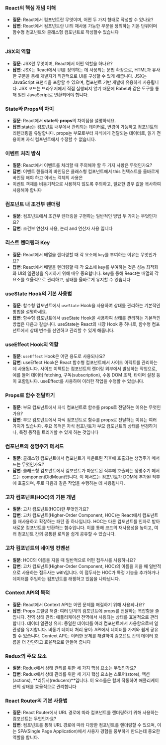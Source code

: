 ### **React의 핵심 개념 이해**

- **질문**: React에서 컴포넌트란 무엇이며, 어떤 두 가지 형태로 작성할 수 있나요?
- **답변**: React에서 컴포넌트란 UI의 재사용 가능한 부분을 정의하는 기본 단위이며 함수형 컴포넌트와 클래스형 컴포넌트로 작성할수 있습니다
- 

### **JSX의 역할**

- **질문**: JSX란 무엇이며, React에서 어떤 역할을 하나요?
- **답변**: JSX는 React에서 UI를 정의하는 데 사용되는 문법 확장으로, HTML과 유사한 구문을 통해 개발자가 직관적으로 UI를 구성할 수 있게 해줍니다. JSX는 JavaScript 표현식을 포함할 수 있으며, 컴포넌트 기반 개발에 유용하게 사용됩니다. JSX 코드는 브라우저에서 직접 실행되지 않기 때문에 Babel과 같은 도구를 통해 일반 JavaScript로 변환되어야 합니다.

### **State와 Props의 차이**

- **질문**: React에서 **state**와 **props**의 차이점을 설명하세요.
- **답변**:state는 컴포넌트 내부에서 관리되는 데이터로, 변경이 가능하고 컴포넌트의 리렌더링을 유발합니다.
props는 부모로부터 자식에게 전달되는 데이터로, 읽기 전용이며 자식 컴포넌트에서 수정할 수 없습니다.

### **이벤트 처리 방식**

- **질문**: React에서 이벤트를 처리할 때 주의해야 할 두 가지 사항은 무엇인가요?
- **답변**: 이벤트 핸들러의 바인딩은 클래스형 컴포넌트에서 this 컨텍스트를 올바르게 바인딩 해야 하고 이베느 객체의 사용은
- 이벤트 객체를 비동기적으로 사용하지 않도록 주의하고, 필요한 경우 값을 복사하여 사용해야 합니다
### **컴포넌트 내 조건부 렌더링**

- **질문**: 컴포넌트에서 조건부 렌더링을 구현하는 일반적인 방법 두 가지는 무엇인가요?
- **답변**: 조건부 연산자 사용, 논리 and 연산자 사용 입니다

### **리스트 렌더링과 Key**

- **질문**: React에서 배열을 렌더링할 때 각 요소에 `key`를 부여하는 이유는 무엇인가요?
- **답변**: React에서 배열을 렌더링할 때 각 요소에 key를 부여하는 것은 성능 최적화와 UI의 일관성을 유지하기 위해 매우 중요합니다. key를 통해 React는 배열의 각 요소를 효율적으로 관리하고, 상태를 올바르게 유지할 수 있습니다

### **useState Hook의 기본 사용법**

- **질문**: 함수형 컴포넌트에서 `useState` Hook을 사용하여 상태를 관리하는 기본적인 방법을 설명하세요.
- **답변**: 함수형 컴포넌트에서 useState Hook을 사용하여 상태를 관리하는 기본적인 방법은 다음과 같습니다. useState는 React의 내장 Hook 중 하나로, 함수형 컴포넌트에서 상태 변수를 선언하고 관리할 수 있게 해줍니다.

### **useEffect Hook의 역할**

- **질문**: `useEffect` Hook은 어떤 용도로 사용되나요?
- **답변**: useEffect Hook은 React 함수형 컴포넌트에서 사이드 이펙트를 관리하는 데 사용됩니다. 사이드 이펙트는 컴포넌트의 렌더링 외부에서 발생하는 작업으로, 예를 들어 데이터 fetching, 구독(subscription), 수동 DOM 조작, 타이머 설정 등이 포함됩니다. useEffect를 사용하여 이러한 작업을 수행할 수 있습니다.

### **Props로 함수 전달하기**

- **질문**: 부모 컴포넌트에서 자식 컴포넌트로 함수를 props로 전달하는 이유는 무엇인가요?
- **답변**: 부모 컴포넌트에서 자식 컴포넌트로 함수를 props로 전달하는 이유는 여러 가지가 있습니다. 주요 목적은 자식 컴포넌트가 부모 컴포넌트의 상태를 변경하거나, 특정 동작을 트리거할 수 있게 하는 것입니다
 
### **컴포넌트의 생명주기 메서드**

- **질문**: 클래스형 컴포넌트에서 컴포넌트가 마운트된 직후에 호출되는 생명주기 메서드는 무엇인가요?
- **답변**: 클래스형 컴포넌트에서 컴포넌트가 마운트된 직후에 호출되는 생명주기 메서드는 componentDidMount입니다. 이 메서드는 컴포넌트가 DOM에 추가된 직후에 호출되며, 주로 다음과 같은 작업을 수행하는 데 사용됩니다.

### **고차 컴포넌트(HOC)의 기본 개념**

- **질문**: 고차 컴포넌트(HOC)란 무엇인가요?
- **답변**: 고차 컴포넌트(Higher-Order Component, HOC)는 React에서 컴포넌트를 재사용하고 확장하는 패턴 중 하나입니다. HOC는 다른 컴포넌트를 인자로 받아 새로운 컴포넌트를 반환하는 함수입니다. 이를 통해 코드의 재사용성을 높이고, 여러 컴포넌트 간의 공통된 로직을 쉽게 공유할 수 있습니다.

### **고차 컴포넌트의 네이밍 컨벤션**

- **질문**: HOC의 이름을 지을 때 일반적으로 어떤 접두사를 사용하나요?
- **답변**: 고차 컴포넌트(Higher-Order Component, HOC)의 이름을 지을 때 일반적으로 사용하는 접두사는 with입니다. 이 접두사는 HOC가 특정 기능을 추가하거나 데이터를 주입하는 컴포넌트를 래핑하고 있음을 나타냅니다.

### **Context API의 목적**

- **질문**: React에서 Context API는 어떤 문제를 해결하기 위해 사용되나요?
- **답변**: Props 드릴링 해결: 여러 단계의 컴포넌트에 props를 전달하는 복잡함을 줄입니다.
전역 상태 관리: 애플리케이션 전역에서 사용되는 상태를 효율적으로 관리합니다.
데이터 일관성 유지: 동일한 데이터를 여러 컴포넌트에서 사용함으로써 일관성을 유지합니다.
비동기 데이터 처리 용이: API에서 데이터를 가져와 쉽게 공유할 수 있습니다.
Context API는 이러한 문제를 해결하여 컴포넌트 간의 데이터 흐름을 더 간단하고 효율적으로 만들어 줍니다

### **Redux의 주요 요소**

- **질문**: Redux에서 상태 관리를 위한 세 가지 핵심 요소는 무엇인가요?
- **답변**: Redux에서 상태 관리를 위한 세 가지 핵심 요소는 스토어(store), 액션(actions), **리듀서(reducers)**입니다. 이 요소들은 함께 작동하여 애플리케이션의 상태를 효율적으로 관리합니다

### **React Router의 기본 사용법**

- **질문**: React Router에서 URL 경로에 따라 컴포넌트를 렌더링하기 위해 사용하는 컴포넌트는 무엇인가요?
- **답변**: <Route> 컴포넌트를 통해 URL 경로에 따라 다양한 컴포넌트를 렌더링할 수 있으며, 이는 SPA(Single Page Application)에서 사용자 경험을 풍부하게 만드는데 중요한 역할을 합니다.
